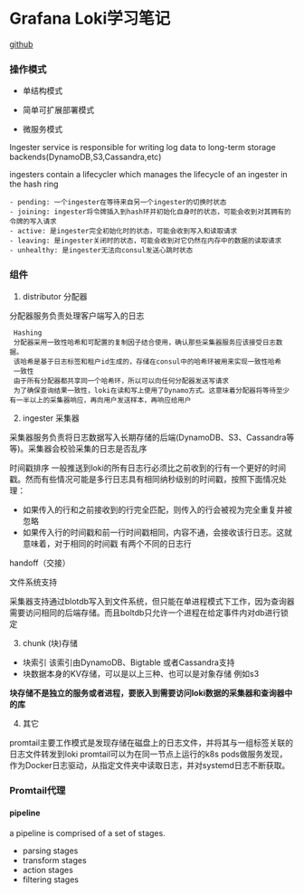# Grafana Loki学习笔记

[github](https://github.com/grafana/loki)

### 操作模式

- 单结构模式

- 简单可扩展部署模式

- 微服务模式

Ingester service is responsible for writing log data to long-term storage backends(DynamoDB,S3,Cassandra,etc)

ingesters contain a lifecycler which manages the lifecycle of an ingester in the hash ring

    - pending: 一个ingester在等待来自另一个ingester的切换时状态
    - joining: ingester将令牌插入到hash环并初始化自身时的状态，可能会收到对其拥有的令牌的写入请求
    - active: 是ingester完全初始化时的状态，可能会收到写入和读取请求
    - leaving: 是ingester关闭时的状态，可能会收到对它仍然在内存中的数据的读取请求
    - unhealthy: 是ingester无法向consul发送心跳时状态

### 组件

1. distributor 分配器

分配器服务负责处理客户端写入的日志

     Hashing
     分配器采用一致性哈希和可配置的复制因子结合使用，确认那些采集器服务应该接受日志数据。
     该哈希是基于日志标签和租户id生成的，存储在consul中的哈希环被用来实现一致性哈希
     一致性
     由于所有分配器都共享同一个哈希环，所以可以向任何分配器发送写请求
     为了确保查询结果一致性，loki在读和写上使用了Dynamo方式。这意味着分配器将等待至少有一半以上的采集器响应，再向用户发送样本，再响应给用户

2. ingester 采集器

采集器服务负责将日志数据写入长期存储的后端(DynamoDB、S3、Cassandra等等)。采集器会校验采集的日志是否乱序

时间戳排序 一般推送到loki的所有日志行必须比之前收到的行有一个更好的时间戳。然而有些情况可能是多行日志具有相同纳秒级别的时间戳，按照下面情况处理：

- 如果传入的行和之前接收到的行完全匹配，则传入的行会被视为完全重复并被忽略
- 如果传入行的时间戳和前一行时间戳相同，内容不通，会接收该行日志。这就意味着，对于相同的时间戳 有两个不同的日志行

handoff（交接）

文件系统支持

采集器支持通过blotdb写入到文件系统，但只能在单进程模式下工作，因为查询器需要访问相同的后端存储。而且boltdb只允许一个进程在给定事件内对db进行锁定

3. chunk (块)存储

- 块索引 该索引由DynamoDB、Bigtable 或者Cassandra支持
- 块数据本身的KV存储，可以是以上三种、也可以是对象存储 例如s3

**块存储不是独立的服务或者进程，要嵌入到需要访问loki数据的采集器和查询器中的库**

4. 其它

promtail主要工作模式是发现存储在磁盘上的日志文件，并将其与一组标签关联的日志文件转发到loki promtail可以为在同一节点上运行的k8s
pods做服务发现，作为Docker日志驱动，从指定文件夹中读取日志，并对systemd日志不断获取。

### Promtail代理

#### pipeline

a pipeline is comprised of a set of stages.

- parsing stages
- transform stages
- action stages
- filtering stages